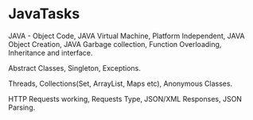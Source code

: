 # JavaTasks

JAVA - Object Code, JAVA Virtual Machine, Platform Independent, JAVA Object Creation, JAVA Garbage collection, Function Overloading, Inheritance and interface.

Abstract Classes, Singleton, Exceptions.

Threads, Collections(Set, ArrayList, Maps etc), Anonymous Classes.

HTTP Requests working, Requests Type, JSON/XML Responses, JSON Parsing.
